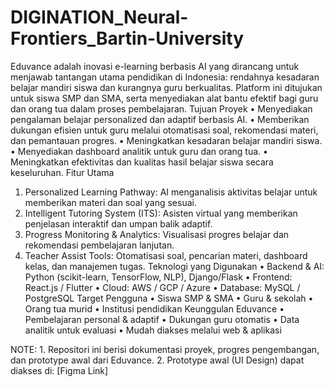 # DIGINATION_Neural-Frontiers_Bartin-University

Eduvance adalah inovasi e-learning berbasis AI yang dirancang untuk menjawab tantangan utama pendidikan di Indonesia: rendahnya kesadaran belajar mandiri siswa dan kurangnya guru berkualitas. Platform ini ditujukan untuk siswa SMP dan SMA, serta menyediakan alat bantu efektif bagi guru dan orang tua dalam proses pembelajaran.
Tujuan Proyek
•	Menyediakan pengalaman belajar personalized dan adaptif berbasis AI.
•	Memberikan dukungan efisien untuk guru melalui otomatisasi soal, rekomendasi materi, dan pemantauan progres.
•	Meningkatkan kesadaran belajar mandiri siswa.
•	Menyediakan dashboard analitik untuk guru dan orang tua.
•	Meningkatkan efektivitas dan kualitas hasil belajar siswa secara keseluruhan.
Fitur Utama
1.	Personalized Learning Pathway: AI menganalisis aktivitas belajar untuk memberikan materi dan soal yang sesuai.
2.	Intelligent Tutoring System (ITS): Asisten virtual yang memberikan penjelasan interaktif dan umpan balik adaptif.
3.	Progress Monitoring & Analytics: Visualisasi progres belajar dan rekomendasi pembelajaran lanjutan.
4.	Teacher Assist Tools: Otomatisasi soal, pencarian materi, dashboard kelas, dan manajemen tugas.
 Teknologi yang Digunakan
•	Backend & AI: Python (scikit-learn, TensorFlow, NLP), Django/Flask
•	Frontend: React.js / Flutter
•	Cloud: AWS / GCP / Azure
•	Database: MySQL / PostgreSQL
Target Pengguna
•	Siswa SMP & SMA
•	Guru & sekolah
•	Orang tua murid
•	Institusi pendidikan
Keunggulan Eduvance
•	Pembelajaran personal & adaptif
•	Dukungan guru otomatis
•	Data analitik untuk evaluasi
•	Mudah diakses melalui web & aplikasi

NOTE: 1. Repositori ini berisi dokumentasi proyek, progres pengembangan, dan prototype awal dari Eduvance. 
      2. Prototype awal (UI Design) dapat diakses di: [Figma Link]

